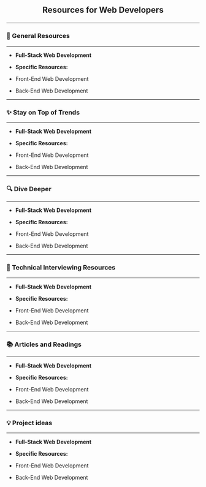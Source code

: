## <p style="text-align: center;"> Resources for Web Developers</p>

---

### 🔧 General Resources

----
- **Full-Stack Web Development**

- **Specific Resources:**

 - Front-End Web Development

 - Back-End Web Development

----

### ✨ Stay on Top of Trends

----

- **Full-Stack Web Development**

- **Specific Resources:**

 - Front-End Web Development

 - Back-End Web Development


---

### 🔍  Dive Deeper

----

- **Full-Stack Web Development**

- **Specific Resources:**

 - Front-End Web Development

 - Back-End Web Development


---

### 💬 Technical Interviewing Resources

----

- **Full-Stack Web Development**

- **Specific Resources:**

 - Front-End Web Development

 - Back-End Web Development

---

### 📚 Articles and Readings

----

- **Full-Stack Web Development**

- **Specific Resources:**

 - Front-End Web Development

 - Back-End Web Development

---

### 💡 Project ideas

----

- **Full-Stack Web Development**

- **Specific Resources:**

 - Front-End Web Development

 - Back-End Web Development